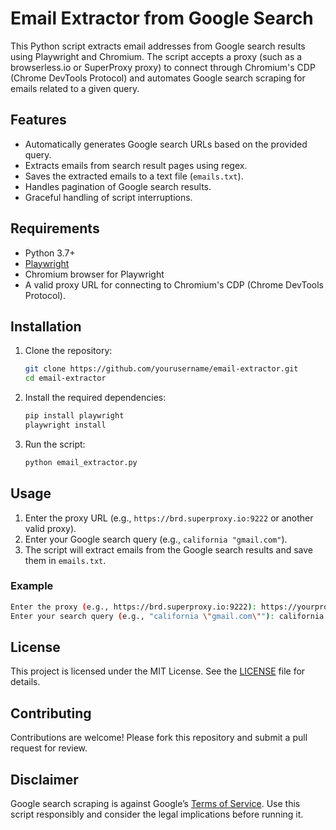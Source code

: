 # Email Extractor from Google Search

This Python script extracts email addresses from Google search results using Playwright and Chromium. The script accepts a proxy (such as a browserless.io or SuperProxy proxy) to connect through Chromium's CDP (Chrome DevTools Protocol) and automates Google search scraping for emails related to a given query.

## Features

- Automatically generates Google search URLs based on the provided query.
- Extracts emails from search result pages using regex.
- Saves the extracted emails to a text file (`emails.txt`).
- Handles pagination of Google search results.
- Graceful handling of script interruptions.

## Requirements

- Python 3.7+
- [Playwright](https://playwright.dev/python/docs/intro)
- Chromium browser for Playwright
- A valid proxy URL for connecting to Chromium's CDP (Chrome DevTools Protocol).

## Installation

1. Clone the repository:

   ```bash
   git clone https://github.com/yourusername/email-extractor.git
   cd email-extractor
   ```

2. Install the required dependencies:

   ```bash
   pip install playwright
   playwright install
   ```

3. Run the script:

   ```bash
   python email_extractor.py
   ```

## Usage

1. Enter the proxy URL (e.g., `https://brd.superproxy.io:9222` or another valid proxy).
2. Enter your Google search query (e.g., `california "gmail.com"`).
3. The script will extract emails from the Google search results and save them in `emails.txt`.

### Example

```bash
Enter the proxy (e.g., https://brd.superproxy.io:9222): https://yourproxy.io:9222
Enter your search query (e.g., "california \"gmail.com\""): california "gmail.com"
```

## License

This project is licensed under the MIT License. See the [LICENSE](LICENSE) file for details.

## Contributing

Contributions are welcome! Please fork this repository and submit a pull request for review.

## Disclaimer

Google search scraping is against Google’s [Terms of Service](https://policies.google.com/terms). Use this script responsibly and consider the legal implications before running it.
